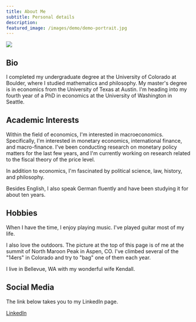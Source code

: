 ```yaml
---
title: About Me
subtitle: Personal details
description: 
featured_image: /images/demo/demo-portrait.jpg
---
```


![](/images/phototwo.png)

## Bio
I completed my undergraduate degree at the University of Colorado at Boulder, where I studied mathematics and philosophy. My master's degree is in economics from the University of Texas at Austin. I'm heading into my fourth year of a PhD in economics at the University of Washington in Seattle. 

## Academic Interests

Within the field of economics, I'm interested in macroeconomics. Specifically, I'm interested in monetary economics, international finance, and macro-finance. I've been conducting research on monetary policy matters for the last few years, and I'm currently working on research related to the fiscal theory of the price level.

In addition to economics, I'm fascinated by political science, law, history, and philosophy.

Besides English, I also speak German fluently and have been studying it for about ten years.

## Hobbies

When I have the time, I enjoy playing music. I've played guitar most of my life.

I also love the outdoors. The picture at the top of this page is of me at the summit of North Maroon Peak in Aspen, CO. I've climbed several of the "14ers" in Colorado and try to "bag" one of them each year. 

I live in Bellevue, WA with my wonderful wife Kendall.


## Social Media

The link below takes you to my LinkedIn page.

<a href="https://www.linkedin.com/in/elliot-spears/" class="button button--large">LinkedIn</a>